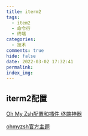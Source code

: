 ```yaml
---
title: iterm2
tags:
  - item2 
  - 命令行
  - 终端
categories:
  - 技术
comments: true
hide: false
date: 2022-03-02 17:32:41
permalink:
index_img:
---
```


## iterm2配置

[Oh My Zsh配置和插件 终端神器](https://lizicai.com/p/oh-my-zsh%E9%85%8D%E7%BD%AE%E5%92%8C%E6%8F%92%E4%BB%B6%E7%BB%88%E7%AB%AF%E7%A5%9E%E5%99%A8li.007/)

[ohmyzsh官方主题](https://github.com/ohmyzsh/ohmyzsh/wiki/Themes)
